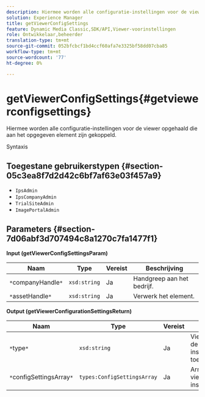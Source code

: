 ```yaml
---
description: Hiermee worden alle configuratie-instellingen voor de viewer opgehaald die aan het opgegeven element zijn gekoppeld.
solution: Experience Manager
title: getViewerConfigSettings
feature: Dynamic Media Classic,SDK/API,Viewer-voorinstellingen
role: Ontwikkelaar,beheerder
translation-type: tm+mt
source-git-commit: 052bfcbcf1bd4ccf60afa7e3325bf58dd07cba85
workflow-type: tm+mt
source-wordcount: '77'
ht-degree: 0%

---
```



# getViewerConfigSettings{#getviewerconfigsettings}

Hiermee worden alle configuratie-instellingen voor de viewer opgehaald die aan het opgegeven element zijn gekoppeld.

Syntaxis

## Toegestane gebruikerstypen {#section-05c3ea8f7d2d42c6bf7af63e03f457a9}

* `IpsAdmin`
* `IpsCompanyAdmin`
* `TrialSiteAdmin`
* `ImagePortalAdmin`

## Parameters {#section-7d06abf3d707494c8a1270c7fa1477f1}

**Input (getViewerConfigSettingsParam)**

| Naam | Type | Vereist | Beschrijving |
|---|---|---|---|
| `*`companyHandle`*` | `xsd:string` | Ja | Handgreep aan het bedrijf. |
| `*`assetHandle`*` | `xsd:string` | Ja | Verwerk het element. |

**Output (getViewerConfigurationSettingsReturn)**

| Naam | Type | Vereist | Beschrijving |
|---|---|---|---|
| `*`type`*` | `xsd:string` | Ja | Viewer type waarop de configuratie-instellingen van toepassing zijn. |
| `*`configSettingsArray`*` | `types:ConfigSettingsArray` | Ja | Array met viewerconfiguratie-instellingen. |

